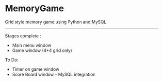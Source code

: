 # MemoryGame
Grid style memory game using Python and MySQL

-----------------------------------------------------------------------------------------------------------------------------------------
Stages complete :
- Main menu window
- Game window (4*4 grid only)

To Do:
- Timer on game window
- Score Board window - MySQL integration

